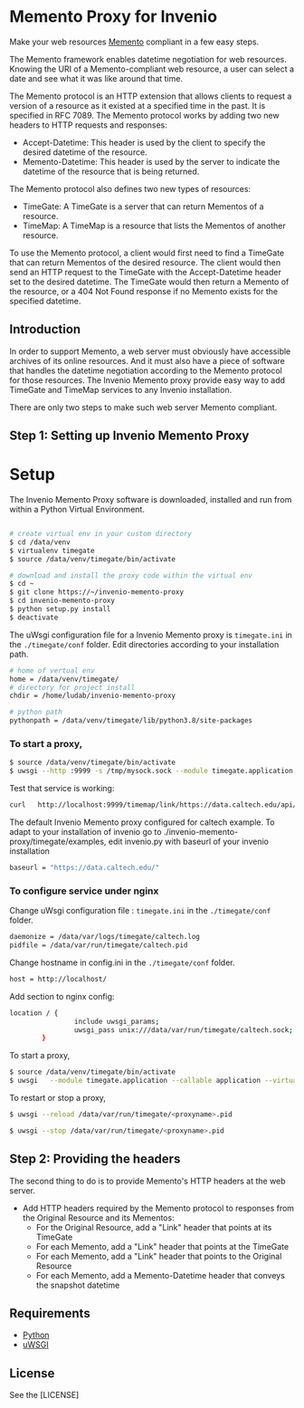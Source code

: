 # Memento Proxy for Invenio
Make your web resources [Memento](http://www.mementoweb.org) compliant in a few easy steps.

The Memento framework enables datetime negotiation for web resources. Knowing the URI of a Memento-compliant web resource, a user can select a date and see what it was like around that time.

The Memento protocol is an HTTP extension that allows clients to request a version of a resource as it existed at a specified time in the past. It is specified in RFC 7089.
The Memento protocol works by adding two new headers to HTTP requests and responses:

*  Accept-Datetime: This header is used by the client to specify the desired datetime of the resource.
*  Memento-Datetime: This header is used by the server to indicate the datetime of the resource that is being returned.

The Memento protocol also defines two new types of resources:

*  TimeGate: A TimeGate is a server that can return Mementos of a resource.
*  TimeMap: A TimeMap is a resource that lists the Mementos of another resource.

To use the Memento protocol, a client would first need to find a TimeGate that can return Mementos of the desired resource. 
The client would then send an HTTP request to the TimeGate with the Accept-Datetime header set to the desired datetime. 
The TimeGate would then return a Memento of the resource, or a 404 Not Found response if no Memento exists for the specified datetime.

## Introduction

In order to support Memento, a web server must obviously have accessible archives of its online resources.
And it must also have a piece of software that handles the datetime negotiation according to the Memento protocol for those resources.
The Invenio Memento proxy provide easy way to add TimeGate and TimeMap services to any Invenio installation.


There are only two steps to make such web server Memento compliant.

## Step 1: Setting up Invenio Memento Proxy

# Setup

The Invenio Memento Proxy software is downloaded, installed and run from within a Python Virtual Environment.
```bash

# create virtual env in your custom directory
$ cd /data/venv
$ virtualenv timegate
$ source /data/venv/timegate/bin/activate

# download and install the proxy code within the virtual env
$ cd ~
$ git clone https://~/invenio-memento-proxy
$ cd invenio-memento-proxy
$ python setup.py install
$ deactivate
```


The uWsgi configuration file for a Invenio Memento proxy is `timegate.ini` in the `./timegate/conf` folder.
Edit directories according  to your installation path.
```bash
# home of vertual env
home = /data/venv/timegate/
# directory for project install
chdir = /home/ludab/invenio-memento-proxy

# python path
pythonpath = /data/venv/timegate/lib/python3.8/site-packages
```
### To start a proxy,

```bash
$ source /data/venv/timegate/bin/activate
$ uwsgi --http :9999 -s /tmp/mysock.sock --module timegate.application --callable application --virtualenv /home/ludab/timegate/
```

Test that service is working:
```bash
curl   http://localhost:9999/timemap/link/https://data.caltech.edu/api/records/tds5b-9rs75/files/README.txt 
```
The default Invenio Memento proxy configured for caltech example.
To adapt to your installation of invenio 
go to ./invenio-memento-proxy/timegate/examples, edit invenio.py 
with baseurl of  your invenio installation

```bash
baseurl = "https://data.caltech.edu/"
```
### To configure service under nginx
Change  uWsgi configuration file : `timegate.ini` in the `./timegate/conf` folder.
```bash
daemonize = /data/var/logs/timegate/caltech.log                                                                                                                                                                                        
pidfile = /data/var/run/timegate/caltech.pid
```
Change  hostname in config.ini in the `./timegate/conf` folder.
```bash
host = http://localhost/
```
Add section to nginx config:
```bash
location / {
                include uwsgi_params;
                uwsgi_pass unix:///data/var/run/timegate/caltech.sock;
        }
```        
To start a proxy,

```bash
$ source /data/venv/timegate/bin/activate
$ uwsgi   --module timegate.application --callable application --virtualenv /home/ludab/timegate/
```
To restart or stop a proxy,
```bash
$ uwsgi --reload /data/var/run/timegate/<proxyname>.pid

$ uwsgi --stop /data/var/run/timegate/<proxyname>.pid
```
## Step 2: Providing the headers
The second thing to do is to provide Memento's HTTP headers at the web server.
* Add HTTP headers required by the Memento protocol to responses from the Original Resource and its Mementos:
  - For the Original Resource, add a "Link" header that points at its TimeGate
  - For each Memento, add a "Link" header that points at the TimeGate
  - For each Memento, add a "Link" header that points to the Original Resource
  - For each Memento, add a Memento-Datetime header that conveys the snapshot datetime


## Requirements
* [Python](https://www.python.org)
* [uWSGI](http://uwsgi-docs.readthedocs.org/en/latest/)



## License
See the [LICENSE]
